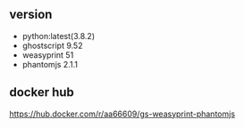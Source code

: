 ## version
  * python:latest(3.8.2)
  * ghostscript 9.52
  * weasyprint 51
  * phantomjs 2.1.1

## docker hub
https://hub.docker.com/r/aa66609/gs-weasyprint-phantomjs
